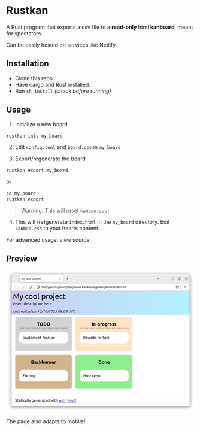# Rustkan
A Rust program that exports a csv file to a **read-only** html **kanboard**, meant for spectators.

Can be easily hosted on services like Netlify.

## Installation 
- Clone this repo
- Have cargo and Rust installed.
- Run `sh install` *(check before running)*

## Usage
1. Initialize a new board
```console
rustkan init my_board 
```
2. Edit `config.toml` and `board.csv` in `my_board`

3. Export/regenerate the board
```console
rustkan export my_board
```
or
```
cd my_board
rustkan export
```
> Warning: This will reset `kanban.css!`

4. This will (re)generate `index.html` in the `my_board` directory. Edit `kanban.css` to your hearts content.

For advanced usage, view source.

## Preview
![Preview](preview.png)

The page also adapts to mobile!
